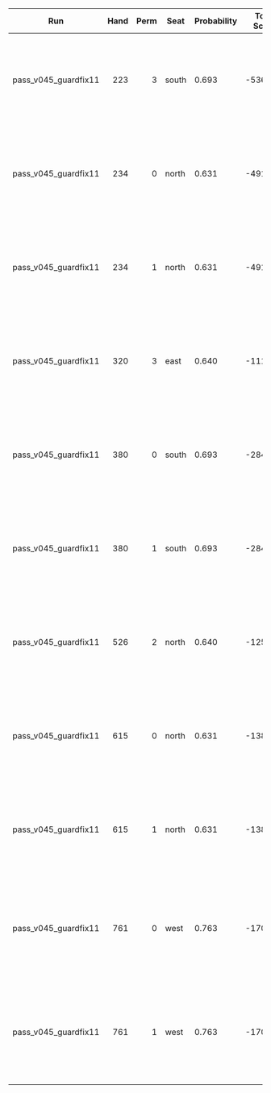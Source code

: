 | Run | Hand | Perm | Seat | Probability | Total Score | Moon Shooter | Variant | Seat Points | Passed Cards |
| --- | ---: | ---: | --- | --- | --- | --- | --- | ---: | --- |
| pass_v045_guardfix11 | 223 | 3 | south | 0.693 | -536.5 | south | inverted | 26 | ["rank: Three, suit: Hearts", "rank: Ten, suit: Hearts", "rank: Six, suit: Diamonds"] |
| pass_v045_guardfix11 | 234 | 0 | north | 0.631 | -491.1 | north | inverted | 26 | ["rank: Three, suit: Hearts", "rank: Ten, suit: Hearts", "rank: Three, suit: Spades"] |
| pass_v045_guardfix11 | 234 | 1 | north | 0.631 | -491.1 | north | inverted | 26 | ["rank: Three, suit: Hearts", "rank: Ten, suit: Hearts", "rank: Three, suit: Spades"] |
| pass_v045_guardfix11 | 320 | 3 | east | 0.640 | -11112.3 | east | inverted | 26 | ["rank: Eight, suit: Clubs", "rank: Two, suit: Spades", "rank: Five, suit: Diamonds"] |
| pass_v045_guardfix11 | 380 | 0 | south | 0.693 | -2841.3 | south | inverted | 26 | ["rank: Three, suit: Hearts", "rank: Nine, suit: Hearts", "rank: Two, suit: Diamonds"] |
| pass_v045_guardfix11 | 380 | 1 | south | 0.693 | -2841.3 | south | inverted | 26 | ["rank: Three, suit: Hearts", "rank: Nine, suit: Hearts", "rank: Two, suit: Diamonds"] |
| pass_v045_guardfix11 | 526 | 2 | north | 0.640 | -12564.6 | west | inverted | 0 | ["rank: Two, suit: Spades", "rank: Five, suit: Spades", "rank: Four, suit: Clubs"] |
| pass_v045_guardfix11 | 615 | 0 | north | 0.631 | -13868.1 | north | inverted | 26 | ["rank: Nine, suit: Clubs", "rank: Jack, suit: Clubs", "rank: Two, suit: Diamonds"] |
| pass_v045_guardfix11 | 615 | 1 | north | 0.631 | -13868.1 | north | inverted | 26 | ["rank: Nine, suit: Clubs", "rank: Jack, suit: Clubs", "rank: Two, suit: Diamonds"] |
| pass_v045_guardfix11 | 761 | 0 | west | 0.763 | -1706.6 | north | inverted | 0 | ["rank: Eight, suit: Hearts", "rank: Nine, suit: Hearts", "rank: Queen, suit: Hearts"] |
| pass_v045_guardfix11 | 761 | 1 | west | 0.763 | -1706.6 | north | inverted | 0 | ["rank: Eight, suit: Hearts", "rank: Nine, suit: Hearts", "rank: Queen, suit: Hearts"] |
